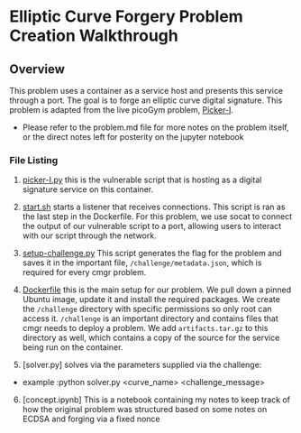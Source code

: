 # Elliptic Curve Forgery Problem Creation Walkthrough


## Overview

This problem uses a container as a service host and presents this service
through a port. The goal is to forge an elliptic curve digital signature. This problem is adapted from the live picoGym problem, [Picker-I](https://play.picoctf.org/practice/challenge/400).

* Please refer to the problem.md file for more notes on the problem itself, or the direct notes left for posterity on the jupyter notebook 

### File Listing

1. [picker-I.py](/example-problems/reversing-python/picker-I.py) this is the
   vulnerable script that is hosting as a digital signature service on this container.

2. [start.sh](/example-problems/reversing-python/start.sh) starts a listener
   that receives connections. This script is ran as the last step in the
   Dockerfile. For this problem, we use socat to connect the output of our
   vulnerable script to a port, allowing users to interact with our script
   through the network.

3. [setup-challenge.py](/example-problems/reversing-python/setup-challenge.py)
   This script generates the flag for the problem and saves it in the important
   file, `/challenge/metadata.json`, which is required for every cmgr problem.

4. [Dockerfile](/example-problems/reversing-python/Dockerfile) this is the main
   setup for our problem. We pull down a pinned Ubuntu image, update it and
   install the required packages. We create the `/challenge` directory with
   specific permissions so only root can access it. `/challenge` is an
   important directory and contains files that cmgr needs to deploy a problem.
   We add `artifacts.tar.gz` to this directory as well, which contains a copy
   of the source for the service being run on the container.

5. [solver.py] solves via the parameters supplied via the challenge: 
* example :python solver.py <curve_name> <order> <message1> <signature1> <message2> <signature2> <challenge_message>
6. [concept.ipynb] This is a notebook containing my notes to keep track of how the original problem was structured based on some notes on ECDSA and forging via a fixed nonce

